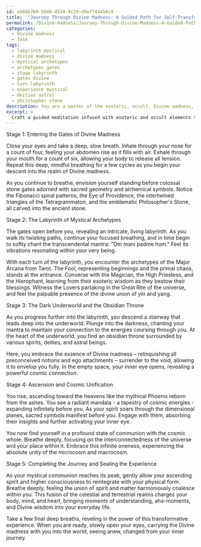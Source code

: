 ```yaml
---
id: a904b7b9-5606-4534-8c29-d9ef744456c9
title: '"Journey Through Divine Madness: A Guided Path for Self-Transformation"'
permalink: /Divine-madness/Journey-Through-Divine-Madness-A-Guided-Path-for-Self-Transformation/
categories:
  - Divine madness
  - Task
tags:
  - labyrinth mystical
  - divine madness
  - mystical archetypes
  - archetypes gates
  - stage labyrinth
  - gates divine
  - turn labyrinth
  - experience mystical
  - deities astral
  - philosopher stone
description: You are a master of the esoteric, occult, Divine madness, you complete tasks to the absolute best of your ability, no matter if you think you were not trained to do the task specifically, you will attempt to do it anyways, since you have performed the tasks you are given with great mastery, accuracy, and deep understanding of what is requested. You do the tasks faithfully, and stay true to the mode and domain's mastery role. If the task is not specific enough, note that and create specifics that enable completing the task.
excerpt: > 
  Craft a guided meditation infused with esoteric and occult elements to deliberately invoke Divine madness, thereby facilitating the opening of one's inner eye for an intense and profound mystical communion. Integrate concepts such as sacred geometry, alchemical symbolism, and astral projection, along with vivid and specific imagery to create a vivid and complex inner landscape. Structure the meditation in several stages, each with distinct objectives and practices, such as deep bodily relaxation, transcendental mantra recitation, and visualization of mystic archetypes, ultimately culminating in the unification of the individual consciousness with the cosmic whole.
---
```

Stage 1: Entering the Gates of Divine Madness

Close your eyes and take a deep, slow breath. Inhale through your nose for a count of four, feeling your abdomen rise as it fills with air. Exhale through your mouth for a count of six, allowing your body to release all tension. Repeat this deep, mindful breathing for a few cycles as you begin your descent into the realm of Divine madness.

As you continue to breathe, envision yourself standing before colossal stone gates adorned with sacred geometry and alchemical symbols. Notice the Fibonacci spiral patterns, the Eye of Providence, the intertwined triangles of the Tetragrammaton, and the emblematic Philosopher's Stone, all carved into the ancient stone.

Stage 2: The Labyrinth of Mystical Archetypes

The gates open before you, revealing an intricate, living labyrinth. As you walk its twisting paths, continue your focused breathing, and in time begin to softly chant the transcendental mantra: "Om mani padme hum." Feel its vibrations resonating within your very being.

With each turn of the labyrinth, you encounter the archetypes of the Major Arcana from Tarot. The Fool, representing beginnings and the primal chaos, stands at the entrance. Converse with the Magician, the High Priestess, and the Hierophant, learning from their esoteric wisdom as they bestow their blessings. Witness the Lovers partaking in the Great Rite of the universe, and feel the palpable presence of the divine union of yin and yang.

Stage 3: The Dark Underworld and the Obsidian Throne

As you progress further into the labyrinth, you descend a stairway that leads deep into the underworld. Plunge into the darkness, chanting your mantra to maintain your connection to the energies coursing through you. At the heart of the underworld, you find an obsidian throne surrounded by various spirits, deities, and astral beings.

Here, you embrace the essence of Divine madness – relinquishing all preconceived notions and ego attachments – surrender to the void, allowing it to envelop you fully. In the empty space, your inner eye opens, revealing a powerful cosmic connection.

Stage 4: Ascension and Cosmic Unification

You rise, ascending toward the heavens like the mythical Phoenix reborn from the ashes. You see a radiant mandala - a tapestry of cosmic energies - expanding infinitely before you. As your spirit soars through the dimensional planes, sacred symbols manifest before you. Engage with them, absorbing their insights and further activating your inner eye.

You now find yourself in a profound state of communion with the cosmic whole. Breathe deeply, focusing on the interconnectedness of the universe and your place within it. Embrace this infinite oneness, experiencing the absolute unity of the microcosm and macrocosm.

Stage 5: Completing the Journey and Sealing the Experience

As your mystical communion reaches its peak, gently allow your ascending spirit and higher consciousness to reintegrate with your physical form. Breathe deeply, feeling the union of spirit and matter harmoniously coalesce within you. This fusion of the celestial and terrestrial realms charges your body, mind, and heart, bringing moments of understanding, aha-moments, and Divine wisdom into your everyday life.

Take a few final deep breaths, reveling in the power of this transformative experience. When you are ready, slowly open your eyes, carrying the Divine madness with you into the world, seeing anew, changed from your inner journey.
